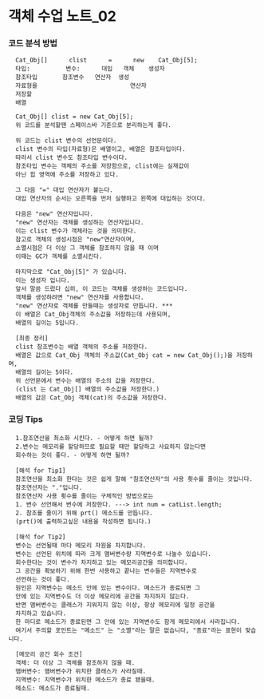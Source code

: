 # 객체 수업 노트_02
### 코드 분석 방법
      Cat_Obj[]      clist      =      new    Cat_Obj[5];
      타입:          변수:      대입   객체    생성자
      참조타입       참조변수   연산자  생성
      자료형을                          연산자
      저장할 
      배열

      Cat_Obj[] clist = new Cat_Obj[5]; 
      위 코드를 분석할땐 스페이스바 기준으로 분리하는게 좋다.

      위 코드는 clist 변수의 선언문이다.
      clist 변수의 타입(자료형)은 배열이고, 배열은 참조타입이다.
      따라서 clist 변수도 참조타입 변수이다.
      참조타입 변수는 객체의 주소를 저장함으로, clist에는 실재값이
      아닌 힙 영역에 주소를 저장하고 있다.

      그 다음 "=" 대입 연산자가 붙는다.
      대입 연산자의 순서는 오른쪽을 먼저 실행하고 왼쪽에 대입하는 것이다.

      다음은 "new" 연산자입니다.
      "new" 연산자는 객체를 생성하는 연산자입니다.
      이는 clist 변수가 객체라는 것을 의미한다.
      참고로 객체의 생성시점은 "new"연산자이며,
      소멸시점은 더 이상 그 객체를 참조하지 않을 때 이며
      이때는 GC가 객체를 소멸시킨다.

      마지막으로 "Cat_Obj[5]" 가 있습니다.
      이는 생성자 입니다.
      앞서 말씀 드렀다 십히, 이 코드는 객체를 생성하는 코드입니다.
      객체를 생성하려면 "new" 연산자를 사용합니다.
      "new" 연산자로 객체를 만들때는 생성자로 만듭니다. ***
      이 배열은 Cat_Obj객체의 주소값을 저장하는데 사용되며, 
      배열의 길이는 5입니다.

      [최종 정리]
      clist 참조변수는 배열 객체의 주소를 저장한다.
      배열은 값으로 Cat_Obj 객체의 주소값(Cat_Obj cat = new Cat_Obj();)을 저장하며,
      배열의 길이는 5이다.
      위 선언문에서 변수는 배열의 주소의 값을 저장한다. 
      (clist 는 Cat_Obj[] 배열의 주소값을 저장한다.)
      배열의 값은 Cat_Obj 객체(cat)의 주소값을 저장한다.

### 코딩 Tips
      1.참조연산을 최소화 시킨다. - 어떻게 하면 될까?
      2.변수는 메모리를 할당하므로 필요할 때만 할당하고 사요하지 않는다면
      회수하는 것이 좋다. - 어떻게 하면 될까?

      [해석 for Tip1]
      참조연산을 최소화 한다는 것은 쉽게 말해 "참조연산자"의 사용 횟수를 줄이는 것입니다.
      참조연산자는 "."입니다.
      참조연산자 사용 횟수를 줄이는 구체적인 방법으로는 
      1. 변수 선언해서 변수에 저장한다. ---> int num = catList.length;
      2. 참조를 줄이기 위해 prt() 메소드를 만듭니다. 
      (prt()에 출력하고싶은 내용을 작성하면 됩니다.)

      [해석 for Tip2]
      변수는 선언될때 마다 메모리 자원을 차지합니다.
      변수는 선언된 위치에 따라 크게 맴버변수랑 지역변수로 나눌수 있습니다.
      회수한다는 것이 변수가 차지하고 있는 메모리공간을 의미합니다.
      그 공간을 확보하기 위해 한번 사용하고 끝나는 변수들은 지역변수로
      선언하는 것이 좋다.
      원인은 지역변수는 메소드 안에 있는 변수이다. 메소드가 종료되면 그
      안에 있는 지역변수도 더 이상 메모리에 공간을 차지하지 않는다.
      반면 맴버변수는 클래스가 지워지지 않는 이상, 항상 메모리에 일정 공간을
      차지하고 있습니다.
      한 마디로 메소드가 종료된면 그 안에 있는 지역변수도 함게 메모리에서 사라집니다.
      여기서 주의할 포인트는 "메소드" 는 "소멸"라는 말은 없습니다, "종료"라는 표현이 맞습니다.
      
      [메모리 공간 회수 조건]
      객체: 더 이상 그 객체를 참조하지 않을 때.
      맴버변수: 맴버변수가 위치한 클래스가 사라질때.
      지역변수: 지역변수가 위치한 메소드가 종료 됐을때.
      메소드: 메소드가 종료될때. 

  
  















